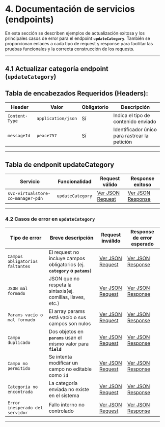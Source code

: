 # 4. Documentación de servicios (endpoints)

En esta sección se describen ejemplos de actualización exitosa y los principales casos de error para el endpoint **`updateCategory`**. También se proporcionan enlaces a cada tipo de request y response para facilitar las pruebas funcionales y la correcta construcción de los requests.

---

## 4.1 Actualizar categoría endpoint (`updateCategory`)

## Tabla de encabezados Requeridos (Headers):

| **Header**     | **Valor**          | **Obligatorio** | **Descripción**                               |
| -------------- | ------------------ | --------------- | --------------------------------------------- |
| `Content-Type` | `application/json` | Sí              | Indica el tipo de contenido enviado           |
| `messageId`    | `peace757`         | Sí              | Identificador único para rastrear la petición |

---

<a name="table-update-category"></a>

## Tabla de endponit updateCategory

| **Servicio**                      | **Funcionalidad** | **Request válido**                                                                             | **Response exitoso**                                                                             |
| --------------------------------- | ----------------- | ---------------------------------------------------------------------------------------------- | ------------------------------------------------------------------------------------------------ |
| `svc-virtualstore-co-manager-pdn` | `updateCategory`  | [Ver JSON Request](service-documentation-jsons-r-r-update-category.md#request-update-category) | [Ver JSON Response](service-documentation-jsons-r-r-update-category.md#response-update-category) |

---

<a name="table-error-update-category"></a>

### 4.2 Casos de error en `updateCategory`

| **Tipo de error**               | **Breve descripción**                                                     | **Request inválido**                                                                                                          | **Response de error esperado**                                                                                                   |
| ------------------------------- | ------------------------------------------------------------------------- | ----------------------------------------------------------------------------------------------------------------------------- | -------------------------------------------------------------------------------------------------------------------------------- |
| `Campos obligatorios faltantes` | El request no incluye campos obligatorios (ej. **`category` o `patams`**) | [Ver JSON Request](service-documentation-jsons-error-update-category.md#request-campos-obligatorios-faltantes-update-categor) | [Ver JSON Response](service-documentation-jsons-error-update-category.md#response-campos-obligatorios-faltantes-update-category) |
| `JSON mal formado`              | JSON que no respeta la sintaxis(ej. comillas, llaves, etc.)               | [Ver JSON Request](service-documentation-jsons-error-update-category.md#request-json-mal-formado-update-category)             | [Ver JSON Response](service-documentation-jsons-error-update-category.md#response-json-mal-formado-update-category)              |
| `Params vacío o mal formado`    | El array params está vacío o sus campos son nulos                         | [Ver JSON Request](service-documentation-jsons-error-update-category.md#request-params-vacío-update-category)                 | [Ver JSON Response](service-documentation-jsons-error-update-category.md#response-params-vacío-update-category)                  |
| `Campo duplicado`               | Dos objetos en **`params`** usan el mismo valor para **`field`**          | [Ver JSON Request](service-documentation-jsons-error-update-category.md#request-campo-duplicado-update-category)              | [Ver JSON Response](service-documentation-jsons-error-update-category.md#response-campo-duplicado-update-category)               |
| `Campo no permitido`            | Se intenta modificar un campo no editable como `id`                       | [Ver JSON Request](service-documentation-jsons-error-update-category.md#request-campo-no-permitido-update-category)           | [Ver JSON Response](service-documentation-jsons-error-update-category.md#response-campo-no-permitido-update-category)            |
| `Categoría no encontrada`       | La categoría enviada no existe en el sistema                              | [Ver JSON Request](service-documentation-jsons-error-update-category.md#request-categoría-no-encontrada-update-category)      | [Ver JSON Response](service-documentation-jsons-error-update-category.md#response-categoría-no-encontrada-update-category)       |
| `Error inesperado del servidor` | Fallo interno no controlado                                               | [Ver JSON Request](service-documentation-jsons-error-update-category.md#request-error-interno-update-category)                | [Ver JSON Response](service-documentation-jsons-error-update-category.md#reponse-error-interno-update-category)                  |

---

